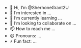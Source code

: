 - 👋 Hi, I’m @SherhoneGrant2U
- 👀 I’m interested in ...
- 🌱 I’m currently learning ...
- 💞️ I’m looking to collaborate on ...
- 📫 How to reach me ...
- 😄 Pronouns: ...
- ⚡ Fun fact: ...

<!---
SherhoneGrant2U/SherhoneGrant2U is a ✨ special ✨ repository because its `README.md` (this file) appears on your GitHub profile.
You can click the Preview link to take a look at your changes.
--->
